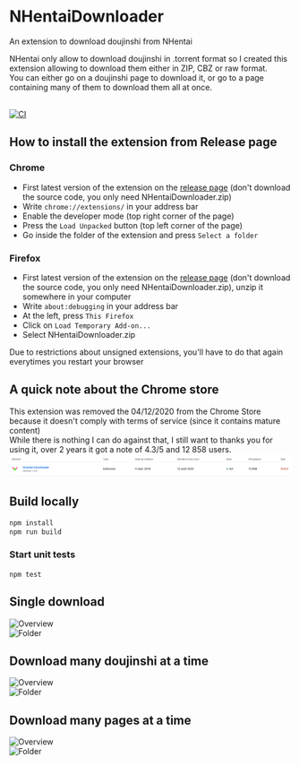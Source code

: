 # NHentaiDownloader
An extension to download doujinshi from NHentai

NHentai only allow to download doujinshi in .torrent format so I created this extension allowing to download them either in ZIP, CBZ or raw format.<br/>
You can either go on a doujinshi page to download it, or go to a page containing many of them to download them all at once.
<br/><br/>

[![CI](https://github.com/Xwilarg/NHentaiDownloader/workflows/CI/badge.svg)](https://github.com/Xwilarg/NHentaiDownloader/actions)

## How to install the extension from Release page

### Chrome
- First latest version of the extension on the [release page](https://github.com/Xwilarg/NHentaiDownloader/releases) (don't download the source code, you only need NHentaiDownloader.zip)
- Write `chrome://extensions/` in your address bar
- Enable the developer mode (top right corner of the page)
- Press the `Load Unpacked` button (top left corner of the page)
- Go inside the folder of the extension and press `Select a folder`

### Firefox
- First latest version of the extension on the [release page](https://github.com/Xwilarg/NHentaiDownloader/releases) (don't download the source code, you only need NHentaiDownloader.zip), unzip it somewhere in your computer
- Write `about:debugging` in your address bar
- At the left, press `This Firefox`
- Click on `Load Temporary Add-on...`
- Select NHentaiDownloader.zip

Due to restrictions about unsigned extensions, you'll have to do that again everytimes you restart your browser

## A quick note about the Chrome store

This extension was removed the 04/12/2020 from the Chrome Store because it doesn't comply with terms of service (since it contains mature content)<br/>
While there is nothing I can do against that, I still want to thanks you for using it, over 2 years it got a note of 4.3/5 and 12 858 users.<br/>
![Chrome](Preview/Chrome.png)

## Build locally
```
npm install
npm run build
```

### Start unit tests
```
npm test
```

## Single download

![Overview](Preview/Overview.png)<br/>
![Folder](Preview/Folder.png)

## Download many doujinshi at a time

![Overview](Preview/Overview-many.png)<br/>
![Folder](Preview/Folder-many.png)

## Download many pages at a time

![Overview](Preview/Overview-pages.png)<br/>
![Folder](Preview/Folder-pages.png)
